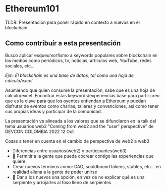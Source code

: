 # Ethereum101
TLDR: Presentación para poner rápido en contexto a nuevos en el blockchain.

## Como contribuír a esta presentación
Busco aplicar esqueumorfismo a keywords populares sobre blockchain en los medios como periódicos, tv, noticias, artículos web, YouTube, redes sociales, etc...

*Ejm: El blockchain es una base de datos, tal como una hoja de cálculo/excel.* 

Asumiendo que quien consume la presentación, sabe que es una hoja de cálculo/excel. Encontrar estas keywords/experiencias base para partir creo que es la clave para que los oyentes entiendan a Ethereum y puedan disfrutar de eventos como charlas, talleres y convenciones, así como tener sus propias ideas y  participar de la comunidad.

La presentación va alineada a los valores que se difundieron en la talk del tema usuarios web3 "Coming from web2 and the "user" perspective" de DEVCON COLOMBIA 2022 12 Oct

Cosas a tener en cuenta en el cambio de perspectiva de web2 a web3:
- Diferencias entre usuarios(web2) y participantes(web3)
- 🍻 Permitir a la gente que pueda cocrear contigo las experiencias que quiere
- Crear nuevos términos como: DAO, souldbound tokens, stables, etc... en realidad aliena a la gente de poder unirse
- 🧱 Dar a los nuevos una opción, en vez de no explicar qué es una serpiente y arrojarles al foso lleno de serpientes
